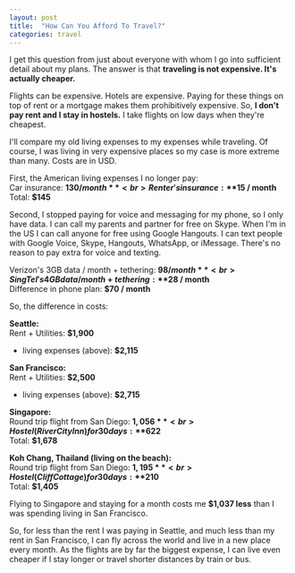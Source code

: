 ```yaml
---
layout: post
title:  "How Can You Afford To Travel?"
categories: travel
---
```


I get this question from just about everyone with whom I go into sufficient detail about my plans. The answer is that **traveling is not expensive. It's actually cheaper.**

Flights can be expensive. Hotels are expensive. Paying for these things on top of rent or a mortgage makes them prohibitively expensive. So, **I don't pay rent and I stay in hostels.** I take flights on low days when they're cheapest.

I'll compare my old living expenses to my expenses while traveling. Of course, I was living in very expensive places so my case is more extreme than many. Costs are in USD.

First, the American living expenses I no longer pay:<br>
Car insurance: **$130 / month**<br>
Renter's insurance: **$15 / month**<br>
Total: **$145**

Second, I stopped paying for voice and messaging for my phone, so I only have data. I can call my parents and partner for free on Skype. When I'm in the US I can call anyone for free using Google Hangouts. I can text people with Google Voice, Skype, Hangouts, WhatsApp, or iMessage. There's no reason to pay extra for voice and texting.

Verizon's 3GB data / month + tethering: **$98 / month**<br>
SingTel's 4GB data / month + tethering: **$28 / month**<br>
Difference in phone plan: **$70 / month**

So, the difference in costs:

**Seattle:**<br>
Rent + Utilities: **$1,900**<br>
+ living expenses (above): **$2,115**

**San Francisco:**<br>
Rent + Utilities: **$2,500**<br>
+ living expenses (above): **$2,715**

**Singapore:**<br>
Round trip flight from San Diego: **$1,056**<br>
Hostel (River City Inn) for 30 days: **$622**<br>
Total: **$1,678**

**Koh Chang, Thailand (living on the beach):**<br>
Round trip flight from San Diego: **$1,195**<br>
Hostel (Cliff Cottage) for 30 days: **$210**<br>
Total: **$1,405**

Flying to Singapore and staying for a month costs me **$1,037 less** than I was spending living in San Francisco.

So, for less than the rent I was paying in Seattle, and much less than my rent in San Francisco, I can fly across the world and live in a new place every month. As the flights are by far the biggest expense, I can live even cheaper if I stay longer or travel shorter distances by train or bus.
